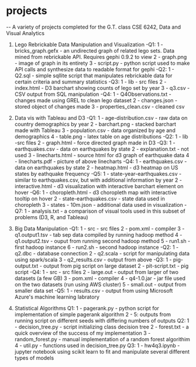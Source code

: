 # projects

-- A variety of projects completed for the G.T. class CSE 6242, Data and Visual Analytics 

1) Lego Rebrickable Data Manipulation and Visualization 
  -Q1:
    1 - bricks_graph.gefx - an undirected graph of related lego sets. Data mined from rebrickable API. Requires gephi 0.9.2 to view
    2 - graph.png - image of graph in its entirety
    3 - script.py - python script used to make API calls and synthesize data to readable format for gephi
  -Q2:
    1 - Q2.sql - simple sqllite script that manipulates rebrickable data for certain criteria and summary statistics
  -Q3:
    1 - lib - src files
    2 - index.html - D3 barchart showing counts of lego set by year
    3 - q3.csv - CSV output from SQL manipulation
  -Q4: 
    1 - Q4Observations.txt - changes made using GREL to clean lego dataset
    2 - changes.json - stored object of changes made
    3 - properties_clean.csv - cleaned csv
    
2) Data vis with Tableau and D3
  -Q1:
    1 - age-distribution.csv - raw data on country demographics by year
    2 - barchart.png - stacked barchart made with Tableau
    3 - population.csv - data organized by age and demographics
    4 - table.png - latex table on age distributions
  -Q2: 
    1 - lib -src files
    2 - graph.html - force directed graph made in D3
  -Q3: 
    1 - earthquakes.csv - data on earthquakes by state
    2 - explanation.txt - not used
    3 - linecharts.html - source html for d3 graph of earthquake data
    4 - linecharts.pdf - picture of above linecharts
  -Q4:
    1 - earthquakes.csv - data on earthquakes by state
    2 - heatmap.html - d3 heatmap on US states by eathquake frequency
  -Q5:
    1 - state-year-earthquakes.csv - similar to earthquakes.csv, but with additional information by year
    2 - interactive.html - d3 visualization with interactive barchart element on hover
  -Q6:
    1 - choropleth.html - d3 choropleth map with interactive tooltip on hover
    2 - state-earthquakes.csv - state data used in choropleth
    3 - states - 10m.json - additional data used in visualization
  -Q7:
    1 - analysis.txt - a comparison of visual tools used in this subset of problems (D3, R, and Tableau)
    
3) Big Data Manipulation
  -Q1:
    1 - src - src files
    2 - pom.xml - compiler
    3 - q1.output1.tsv - tab sep data compiled by running hadoop method
    4 - q1.output2.tsv - ouput from running second hadoop method
    5 - run1.sh - first hadoop instance
    6 - run2.sh - second hadoop instance
  -Q2:
    1 - q2.dbc - database connection
    2 - q2.scala - script for manipulating data using spark/scala
    3 - q2_results.csv - output from above
  -Q3:
    1 - pig-output.txt - output from pig script on large dataset
    2 - pit-script.txt - pig script
  -Q4:
    1 - src - src files
    2 - large.out - output from larger of two datasets (a few GB)
    3 - pom.xml - compiler
    4 - q4-1.0.jar - jar file used on the two datasets (run using AWS cluster)
    5 - small.out - output from smaller data set
  -Q5:
    1 - results.csv - output from using Microsoft Azure's machine learning labratory
    
4) Statistical Algorithms 
  Q1:
    1 - pagerank.py - python script for implementation of simple pagerank algorithm 
    2 - 5: outputs from running script on different seeds with differing numbers of outputs
  Q2: 
    1 - decision_tree.py - script initializing class decision tree
    2 - forest.txt - a quick overview of the success of my implementation
    3 - random_forest.py - manual implementation of a random forest algorithim
    4 - util.py - functions used in decision_tree.py
  Q3:
    1 - hw4q3.ipynb - jupyter notebook using scikit learn to fit and manipulate several different types of models 
